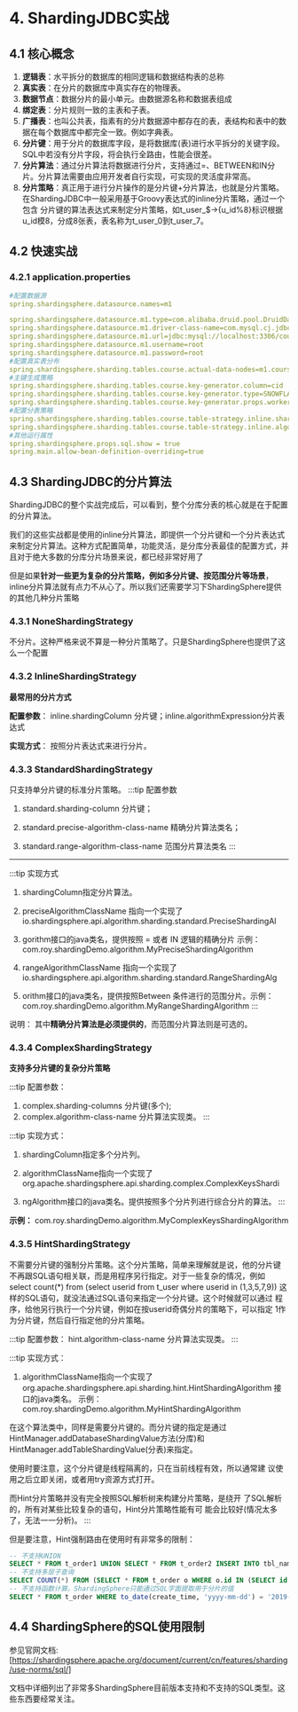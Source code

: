 # 4. ShardingJDBC实战

## 4.1 核心概念

1. **逻辑表**：水平拆分的数据库的相同逻辑和数据结构表的总称
2. **真实表**：在分片的数据库中真实存在的物理表。
3. **数据节点**：数据分片的最小单元。由数据源名称和数据表组成
4. **绑定表**：分片规则一致的主表和子表。
5. **广播表**：也叫公共表，指素有的分片数据源中都存在的表，表结构和表中的数据在每个数据库中都完全一致。例如字典表。
6. **分片键**：用于分片的数据库字段，是将数据库(表)进行水平拆分的关键字段。SQL中若没有分片字段，将会执行全路由，性能会很差。
7. **分片算法**：通过分片算法将数据进行分片，支持通过=、BETWEEN和IN分片。分片算法需要由应用开发者自行实现，可实现的灵活度非常高。
8. **分片策略**：真正用于进行分片操作的是分片键+分片算法，也就是分片策略。在ShardingJDBC中一般采用基于Groovy表达式的inline分片策略，通过一个包含
分片键的算法表达式来制定分片策略，如t_user_$->{u_id%8}标识根据u_id模8，分成8张表，表名称为t_user_0到t_user_7。


## 4.2 快速实战

### 4.2.1 application.properties

```yml
#配置数据源
spring.shardingsphere.datasource.names=m1

spring.shardingsphere.datasource.m1.type=com.alibaba.druid.pool.DruidDataSource
spring.shardingsphere.datasource.m1.driver-class-name=com.mysql.cj.jdbc.Driver
spring.shardingsphere.datasource.m1.url=jdbc:mysql://localhost:3306/coursedb?serverTimezone=GMT%2B8
spring.shardingsphere.datasource.m1.username=root
spring.shardingsphere.datasource.m1.password=root
#配置真实表分布
spring.shardingsphere.sharding.tables.course.actual-data-nodes=m1.course_$->{1..2}
#主键生成策略
spring.shardingsphere.sharding.tables.course.key-generator.column=cid
spring.shardingsphere.sharding.tables.course.key-generator.type=SNOWFLAKE
spring.shardingsphere.sharding.tables.course.key-generator.props.worker.id=1
#配置分表策略
spring.shardingsphere.sharding.tables.course.table-strategy.inline.sharding-column=cid
spring.shardingsphere.sharding.tables.course.table-strategy.inline.algorithm-expression=course_$->{cid%2+1}
#其他运行属性
spring.shardingsphere.props.sql.show = true
spring.main.allow-bean-definition-overriding=true
```


## 4.3 ShardingJDBC的分片算法

ShardingJDBC的整个实战完成后，可以看到，整个分库分表的核心就是在于配置的分片算法。

我们的这些实战都是使用的inline分片算法，即提供一个分片键和一个分片表达式来制定分片算法。这种方式配置简单，功能灵活，是分库分表最佳的配置方式，并且对于绝大多数的分库分片场景来说，都已经非常好用了

但是如果**针对一些更为复杂的分片策略，例如多分片键、按范围分片等场景**，inline分片算法就有点力不从心了。所以我们还需要学习下ShardingSphere提供的其他几种分片策略

### 4.3.1 NoneShardingStrategy


不分片。这种严格来说不算是一种分片策略了。只是ShardingSphere也提供了这么一个配置

### 4.3.2 InlineShardingStrategy

**最常用的分片方式**

**配置参数**： inline.shardingColumn 分片键；inline.algorithmExpression分片表达式

**实现方式**： 按照分片表达式来进行分片。


### 4.3.3 StandardShardingStrategy

只支持单分片键的标准分片策略。
:::tip 配置参数
1. standard.sharding-column 分片键；

2. standard.precise-algorithm-class-name 精确分片算法类名；

3. standard.range-algorithm-class-name 范围分片算法类名
:::

-----------------------------

:::tip 实现方式

1. shardingColumn指定分片算法。

2. preciseAlgorithmClassName 指向一个实现了
io.shardingsphere.api.algorithm.sharding.standard.PreciseShardingAl

3. gorithm接口的java类名，提供按照 = 或者 IN 逻辑的精确分片 示例：
com.roy.shardingDemo.algorithm.MyPreciseShardingAlgorithm

4. rangeAlgorithmClassName 指向一个实现了
io.shardingsphere.api.algorithm.sharding.standard.RangeShardingAlg

5. orithm接口的java类名，提供按照Between 条件进行的范围分片。示例：
com.roy.shardingDemo.algorithm.MyRangeShardingAlgorithm
:::

说明：
其中**精确分片算法是必须提供的**，而范围分片算法则是可选的。

### 4.3.4 ComplexShardingStrategy

**支持多分片键的复杂分片策略**

:::tip 配置参数：
1. complex.sharding-columns 分片键(多个);
2. complex.algorithm-class-name 分片算法实现类。
:::

:::tip 实现方式：
1. shardingColumn指定多个分片列。

2. algorithmClassName指向一个实现了org.apache.shardingsphere.api.sharding.complex.ComplexKeysShardi

3. ngAlgorithm接口的java类名。提供按照多个分片列进行综合分片的算法。
:::

**示例：**
com.roy.shardingDemo.algorithm.MyComplexKeysShardingAlgorithm


### 4.3.5 HintShardingStrategy

不需要分片键的强制分片策略。这个分片策略，简单来理解就是说，他的分片键
不再跟SQL语句相关联，而是用程序另行指定。对于一些复杂的情况，例如
select count(*) from (select userid from t_user where userid in (1,3,5,7,9))
这样的SQL语句，就没法通过SQL语句来指定一个分片键。这个时候就可以通过
程序，给他另行执行一个分片键，例如在按userid奇偶分片的策略下，可以指定
1作为分片键，然后自行指定他的分片策略。

:::tip 配置参数：
hint.algorithm-class-name 分片算法实现类。
:::

:::tip 实现方式：
1. algorithmClassName指向一个实现了org.apache.shardingsphere.api.sharding.hint.HintShardingAlgorithm
接口的java类名。 示例：com.roy.shardingDemo.algorithm.MyHintShardingAlgorithm


在这个算法类中，同样是需要分片键的。而分片键的指定是通过
HintManager.addDatabaseShardingValue方法(分库)和
HintManager.addTableShardingValue(分表)来指定。

使用时要注意，这个分片键是线程隔离的，只在当前线程有效，所以通常建
议使用之后立即关闭，或者用try资源方式打开。

而Hint分片策略并没有完全按照SQL解析树来构建分片策略，是绕开
了SQL解析的，所有对某些比较复杂的语句，Hint分片策略性能有可
能会比较好(情况太多了，无法一一分析)。
:::

但是要注意，Hint强制路由在使用时有非常多的限制：

```sql
-- 不支持UNION 
SELECT * FROM t_order1 UNION SELECT * FROM t_order2 INSERT INTO tbl_name (col1, col2, …) SELECT col1, col2, … FROM tbl_name WHERE col3 = ? 
-- 不支持多层子查询 
SELECT COUNT(*) FROM (SELECT * FROM t_order o WHERE o.id IN (SELECT id FROM t_order WHERE status = ?)) 
-- 不支持函数计算。ShardingSphere只能通过SQL字面提取用于分片的值 
SELECT * FROM t_order WHERE to_date(create_time, 'yyyy-mm-dd') = '2019-01-01';
```


## 4.4 ShardingSphere的SQL使用限制

参见官网文档: [https://shardingsphere.apache.org/document/current/cn/features/sharding/use-norms/sql/] 

文档中详细列出了非常多ShardingSphere目前版本支持和不支持的SQL类型。这些东西要经常关注。